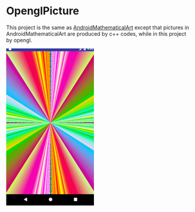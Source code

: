 # OpenglPicture
This project is the same as [AndroidMathematicalArt](https://github.com/Chaoba/AndroidMathematicalArt) except that pictures in AndroidMathematicalArt are produced by c++ codes, while in this project by opengl.

![](gl.gif)